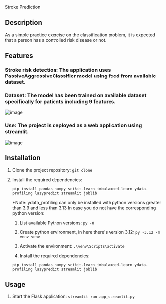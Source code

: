 Stroke Prediction

## Description
As a simple practice exercise on the classification problem, it is expected that a person has a controlled risk disease or not.

## Features
### Stroke risk detection: The application uses PassiveAggressiveClassifier model using feed from available dataset.
### Dataset: The model has been trained on available dataset specifically for patients including 9 features.
![image](https://github.com/user-attachments/assets/de2dacae-2cab-4876-8a18-a2cd26924ebf)

### Use: The project is deployed as a web application using streamlit.
![image](https://github.com/user-attachments/assets/23a9f588-7e08-493f-9d20-34e110046acd)

## Installation
1. Clone the project repository:
 `git clone`
 
2. Install the required dependencies:

   `pip install pandas numpy scikit-learn imbalanced-learn ydata-profiling lazypredict streamlit joblib`
 
   *Note: ydata_profiling can only be installed with python versions greater than 3.9 and less than 3.13
   In case you do not have the corresponding python version:

   1. List available Python versions: `py -0`

   2. Create python environment, in here there's version 3.12: `py -3.12 -m venv venv`
  
   3. Activate the environment:  `.\venv\Scripts\activate`

   4. Install the required dependencies: 

    `pip install pandas numpy scikit-learn imbalanced-learn ydata-profiling lazypredict streamlit joblib`

## Usage
1. Start the Flask application:
 `streamlit run app_streamlit.py`
